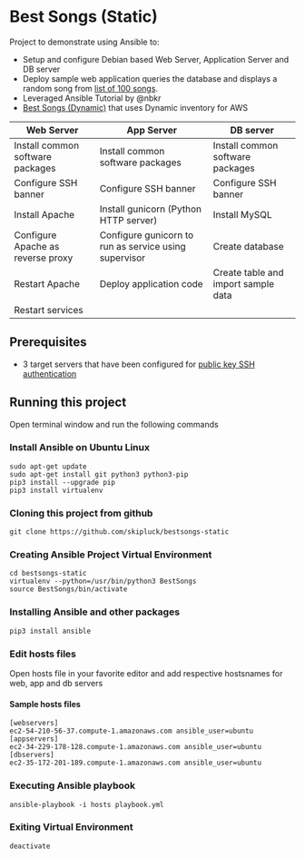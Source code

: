 # Best Songs (Static)

Project to demonstrate using Ansible to:
* Setup and configure Debian based Web Server, Application Server and DB server
* Deploy sample web application queries the database and displays a random song from [list of 100 songs](http://www.johnsandford.org/prey16x1.html).
* Leveraged Ansible Tutorial by @nbkr
* [Best Songs (Dynamic)](https://github.com/skipluck/bestsongs-dynamic) that uses Dynamic inventory for AWS

Web Server | App Server | DB server
-----------|------------|----------
Install common software packages | Install common software packages | Install common software packages
Configure SSH banner | Configure SSH banner | Configure SSH banner
Install Apache | Install gunicorn (Python HTTP server) | Install MySQL
Configure Apache as reverse proxy | Configure gunicorn to run as service using supervisor | Create database
Restart Apache | Deploy application code | Create table and import sample data
| Restart services |

## Prerequisites
* 3 target servers that have been configured for [public key SSH authentication](https://www.ssh.com/ssh/public-key-authentication)

## Running this project
Open terminal window and run the following commands

### Install Ansible on Ubuntu Linux
````
sudo apt-get update
sudo apt-get install git python3 python3-pip
pip3 install --upgrade pip
pip3 install virtualenv
````

### Cloning this project from github
````
git clone https://github.com/skipluck/bestsongs-static
````

### Creating Ansible Project Virtual Environment
````
cd bestsongs-static
virtualenv --python=/usr/bin/python3 BestSongs
source BestSongs/bin/activate
````

### Installing Ansible and other packages
````
pip3 install ansible
````

### Edit hosts files
Open hosts file in your favorite editor and add respective hostsnames for web, app and db servers

#### Sample hosts files
````
[webservers]
ec2-54-210-56-37.compute-1.amazonaws.com ansible_user=ubuntu
[appservers]
ec2-34-229-178-128.compute-1.amazonaws.com ansible_user=ubuntu
[dbservers]
ec2-35-172-201-189.compute-1.amazonaws.com ansible_user=ubuntu
````

### Executing Ansible playbook
````
ansible-playbook -i hosts playbook.yml
````

### Exiting Virtual Environment
````
deactivate
````
